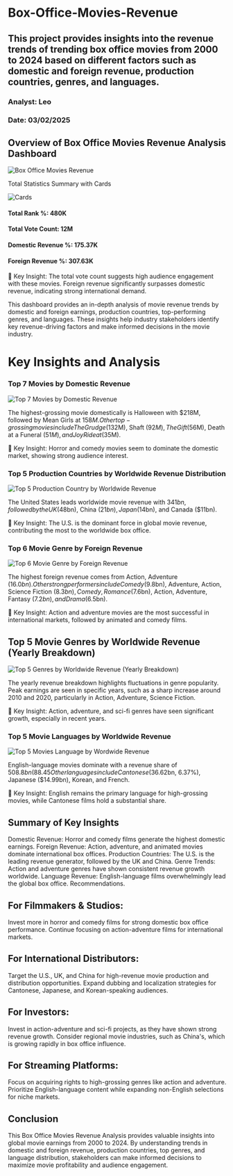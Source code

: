 # Box-Office-Movies-Revenue
## This project provides insights into the revenue trends of trending box office movies from 2000 to 2024 based on different factors such as domestic and foreign revenue, production countries, genres, and languages.
### Analyst: Leo
### Date: 03/02/2025
## Overview of Box Office Movies Revenue Analysis Dashboard
![Box Office Movies Revenue](https://github.com/user-attachments/assets/ae1a6ece-4d71-480d-83e6-1e684539bd01)


Total Statistics Summary with Cards

![Cards](https://github.com/user-attachments/assets/21ad2c70-a3cc-4cda-bdc5-b95fb75fc5da)

#### Total Rank %: 480K
#### Total Vote Count: 12M
#### Domestic Revenue %: 175.37K
#### Foreign Revenue %: 307.63K

📌 Key Insight: The total vote count suggests high audience engagement with these movies. Foreign revenue significantly surpasses domestic revenue, indicating strong international demand.

This dashboard provides an in-depth analysis of movie revenue trends by domestic and foreign earnings, production countries, top-performing genres, and languages. These insights help industry stakeholders identify key revenue-driving factors and make informed decisions in the movie industry.
# Key Insights and Analysis
### Top 7 Movies by Domestic Revenue
![Top 7 Movies by Domestic Revenue](https://github.com/user-attachments/assets/2c2d71f7-9677-4102-a01f-bca5230aeb97)




The highest-grossing movie domestically is Halloween with $218M, followed by Mean Girls at $158M.
Other top-grossing movies include The Grudge ($132M), Shaft ($92M), The Gift ($56M), Death at a Funeral ($51M), and Joy Ride at ($35M).

📌 Key Insight: Horror and comedy movies seem to dominate the domestic market, showing strong audience interest.


### Top 5 Production Countries by Worldwide Revenue Distribution
![Top 5 Production Country by Worldwide Revenue](https://github.com/user-attachments/assets/c7b0ab19-7827-4c48-a5e0-6c71adeb0af5)

The United States leads worldwide movie revenue with $341bn, followed by the UK ($48bn), China ($21bn), Japan ($14bn), and Canada ($11bn).

📌 Key Insight: The U.S. is the dominant force in global movie revenue, contributing the most to the worldwide box office.


### Top 6 Movie Genre by Foreign Revenue
![Top 6 Movie Genre by Foreign Revenue](https://github.com/user-attachments/assets/f84a76df-605a-4180-9daa-070f9fb4b1b2)


The highest foreign revenue comes from Action, Adventure ($16.0bn).
Other strong performers include Comedy ($9.8bn), Adventure, Action, Science Fiction ($8.3bn), Comedy, Romance ($7.6bn), Action, Adventure, Fantasy ($7.2bn), and Drama ($6.5bn).

📌 Key Insight: Action and adventure movies are the most successful in international markets, followed by animated and comedy films.

## Top 5 Movie Genres by Worldwide Revenue (Yearly Breakdown)
![Top 5 Genres by Worldwide Revenue (Yearly Breakdown)](https://github.com/user-attachments/assets/a4a2872c-7d02-43a8-ac28-786beb445676)

The yearly revenue breakdown highlights fluctuations in genre popularity.
Peak earnings are seen in specific years, such as a sharp increase around 2010 and 2020, particularly in Action, Adventure, Science Fiction.

📌 Key Insight: Action, adventure, and sci-fi genres have seen significant growth, especially in recent years.


### Top 5 Movie Languages by Worldwide Revenue
![Top 5 Movies Language by Wordwide Revenue](https://github.com/user-attachments/assets/d79c94e6-5096-4d6c-a921-30dc413585a2)

English-language movies dominate with a revenue share of $508.8bn (88.45%).
Other languages include Cantonese ($36.62bn, 6.37%), Japanese ($14.99bn), Korean, and French.

📌 Key Insight: English remains the primary language for high-grossing movies, while Cantonese films hold a substantial share.


## Summary of Key Insights
Domestic Revenue: Horror and comedy films generate the highest domestic earnings.
Foreign Revenue: Action, adventure, and animated movies dominate international box offices.
Production Countries: The U.S. is the leading revenue generator, followed by the UK and China.
Genre Trends: Action and adventure genres have shown consistent revenue growth worldwide.
Language Revenue: English-language films overwhelmingly lead the global box office.
Recommendations.

## For Filmmakers & Studios:

Invest more in horror and comedy films for strong domestic box office performance.
Continue focusing on action-adventure films for international markets.

## For International Distributors:

Target the U.S., UK, and China for high-revenue movie production and distribution opportunities.
Expand dubbing and localization strategies for Cantonese, Japanese, and Korean-speaking audiences.

## For Investors:

Invest in action-adventure and sci-fi projects, as they have shown strong revenue growth.
Consider regional movie industries, such as China's, which is growing rapidly in box office influence.

## For Streaming Platforms:

Focus on acquiring rights to high-grossing genres like action and adventure.
Prioritize English-language content while expanding non-English selections for niche markets.

## Conclusion
This Box Office Movies Revenue Analysis provides valuable insights into global movie earnings from 2000 to 2024. By understanding trends in domestic and foreign revenue, production countries, top genres, and language distribution, stakeholders can make informed decisions to maximize movie profitability and audience engagement.



